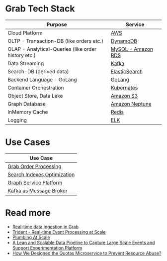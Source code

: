 # Grab Tech Stack

| Purpose                                             | Service                                                                                                    |
|-----------------------------------------------------|------------------------------------------------------------------------------------------------------------|
| Cloud Platform                                      | [AWS](../../2_AWS/Readme.md)                                                                     |
| OLTP - Transaction-DB (like orders etc.)            | [DynamoDB](../../2_AWS/1_DatabaseServices/AmazonDynamoDB/Readme.md)                              |
| OLAP - Analytical-Queries (like order history etc.) | [MySQL - Amazon RDS](../../3_Databases/7_SQL-Databases/Readme.md)                          |
| Data Streaming                                      | [Kafka](../../4_MessageBrokersEDA/Kafka/Readme.md)                                      |
| Search-DB (derived data)                            | [ElasticSearch](../../3_Databases/9_Search-Databases/ElasticSearch/Readme.md) |
| Backend Language - GoLang                           | [GoLang](GoLangBackend.md)                                                                                 |
| Container Orchestration                             | [Kubernates](../../9_Container&Orchestration/Kubernates/Readme.md)                   |
| Object Store, Data Lake                             | [Amazon S3](../../2_AWS/6_StorageServices/3_S3ObjectStorage/Readme.md)                           |
| Graph Database                                      | [Amazon Neptune](../../2_AWS/1_DatabaseServices/AmazonNeptune.md)                                |
| InMemory Cache                                      | [Redis](../../3_Databases/8_InMemory-Databases/Redis/Readme.md)                  |
| Logging                                             | [ELK](https://engineering.grab.com/structured-logging)                                                     |

# Use Cases

| Use Case                                          |
|---------------------------------------------------|
| [Grab Order Processing](OrderProcessing/Readme.md)      |
| [Search Indexes Optimization](SearchIndexing.md)  |
| [Graph Service Platform](GraphServicePlatform.md) |
| [Kafka as Message Broker](KafkaMessageBroker.md)  |

# Read more
- [Real-time data ingestion in Grab](https://engineering.grab.com/real-time-data-ingestion)
- [Trident - Real-time Event Processing at Scale](https://engineering.grab.com/trident-real-time-event-processing-at-scale)
- [Plumbing At Scale](https://engineering.grab.com/plumbing-at-scale)
- [A Lean and Scalable Data Pipeline to Capture Large Scale Events and Support Experimentation Platform](https://engineering.grab.com/experimentation-platform-data-pipeline)
- [How We Designed the Quotas Microservice to Prevent Resource Abuse?](https://engineering.grab.com/quotas-service)

